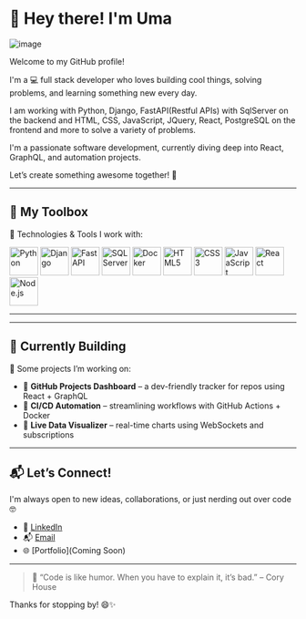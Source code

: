 

# 👋 Hey there! I'm Uma
![image](https://github.com/user-attachments/assets/6909e474-b572-4f44-b848-114e8ab1557b)


Welcome to my GitHub profile! 

I'm a 💻 full stack developer who loves building cool things, solving problems, and learning something new every day. 

I am working with Python, Django, FastAPI(Restful APIs) with SqlServer on the backend and HTML, CSS, JavaScript, JQuery, React, PostgreSQL on the frontend and more to solve a variety of problems.

I'm a passionate software development, currently diving deep into React, GraphQL, and automation projects. 

Let’s create something awesome together! 🚀

---

## 🧰 My Toolbox

🔧 Technologies & Tools I work with:
<!-- 🧰 Toolbox Icons -->
<p align="left">
  <img src="https://cdn.jsdelivr.net/gh/devicons/devicon/icons/python/python-original.svg" alt="Python" width="50" height="50"/>
  <img src="https://cdn.jsdelivr.net/gh/devicons/devicon/icons/django/django-plain.svg" alt="Django" width="50" height="50"/>
  <img src="https://cdn.jsdelivr.net/gh/devicons/devicon/icons/fastapi/fastapi-original.svg" alt="FastAPI" width="50" height="50"/>
  <img src="https://cdn.jsdelivr.net/gh/devicons/devicon/icons/microsoftsqlserver/microsoftsqlserver-plain.svg" alt="SQL Server" width="50" height="50"/>
  <img src="https://cdn.jsdelivr.net/gh/devicons/devicon/icons/docker/docker-original.svg" alt="Docker" width="50" height="50"/>
  <img src="https://cdn.jsdelivr.net/gh/devicons/devicon/icons/html5/html5-original.svg" alt="HTML5" width="50" height="50"/>
  <img src="https://cdn.jsdelivr.net/gh/devicons/devicon/icons/css3/css3-original.svg" alt="CSS3" width="50" height="50"/>
  <img src="https://cdn.jsdelivr.net/gh/devicons/devicon/icons/javascript/javascript-original.svg" alt="JavaScript" width="50" height="50"/>
  <img src="https://cdn.jsdelivr.net/gh/devicons/devicon/icons/react/react-original.svg" alt="React" width="50" height="50"/>
  <img src="https://cdn.jsdelivr.net/gh/devicons/devicon/icons/nodejs/nodejs-original.svg" alt="Node.js" width="50" height="50"/>
</p>


---



---

## 🔨 Currently Building

🚧 Some projects I’m working on:

- 🎯 **GitHub Projects Dashboard** – a dev-friendly tracker for repos using React + GraphQL  
- 🔁 **CI/CD Automation** – streamlining workflows with GitHub Actions + Docker  
- 📡 **Live Data Visualizer** – real-time charts using WebSockets and subscriptions  

---

## 📬 Let’s Connect!

I'm always open to new ideas, collaborations, or just nerding out over code 🤓

- 💼 [LinkedIn](https://www.linkedin.com/in/uma-sthothrabhashyam-8bb35216/)  
- 📬 [Email](mailto:ustotra@gmail.com)  
- 🌐 [Portfolio](Coming Soon)

---

> 🧠 “Code is like humor. When you have to explain it, it’s bad.” – Cory House

Thanks for stopping by! 😄✨
